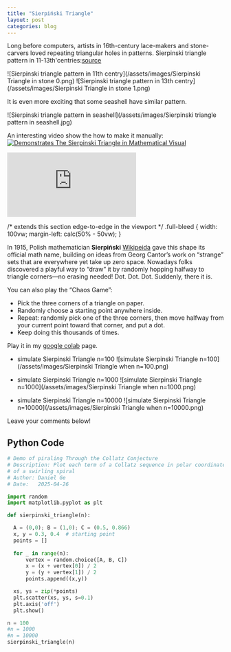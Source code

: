 ```yaml
---
title: "Sierpiński Triangle"
layout: post
categories: blog
---
```


Long before computers, artists in 16th-century lace-makers and stone-carvers loved repeating triangular holes in patterns.
Sierpinski triangle pattern in 11-13th'centries:[source](https://www.formulas.it/formulog/wp-content/uploads/2014/12/sierpinski-aplimat.pdf)

![Sierpinski triangle pattern in 11th centry](/assets/images/Sierpinski Triangle in stone 0.png)
![Sierpinski triangle pattern in 13th centry](/assets/images/Sierpinski Triangle in stone 1.png)

It is even more exciting that some seashell have similar pattern. 

![Sierpinski triangle pattern in seashell](/assets/images/Sierpinski triangle pattern in seashell.jpg)

An interesting video show the how to make it manually:
[![ Demonstrates The Sierpinski Triangle in Mathematical Visual](https://img.youtube.com/vi/Fgu5-3ihVVI/0.jpg)](https://www.youtube.com/watch?v=Fgu5-3ihVVI)


<div class="full-bleed">
  <div class="video-container">
    <iframe
      src="https://www.youtube.com/embed/Fgu5-3ihVVI"
      frameborder="0"
      allow="accelerometer; autoplay; clipboard-write; encrypted-media; gyroscope; picture-in-picture"
      allowfullscreen>
    </iframe>
  </div>
</div>

/* extends this section edge-to-edge in the viewport */
.full-bleed {
  width: 100vw;
  margin-left: calc(50% - 50vw);
}


In 1915, Polish mathematician **Sierpiński** [Wikipeida](https://en.wikipedia.org/wiki/Sierpi%C5%84ski_triangle) gave this shape its official math name, building on ideas from Georg Cantor’s work on “strange” sets that are everywhere yet take up zero space.
Nowadays folks discovered a playful way to “draw” it by randomly hopping halfway to triangle corners—no erasing needed! Dot. Dot. Dot. Suddenly, there it is.

You can also play the “Chaos Game”:
- Pick the three corners of a triangle on paper.
- Randomly choose a starting point anywhere inside.
- Repeat: randomly pick one of the three corners, then move halfway from your current point toward that corner, and put a dot.
- Keep doing this thousands of times.
 

Play it in my [google colab](https://colab.research.google.com/drive/1nmMQXP5_PlsqR2GiE97NOby6FYsn4U_y#scrollTo=_b_xyx-hQ8JN) page.

- simulate Sierpinski Triangle n=100 
![simulate Sierpinski Triangle n=100](/assets/images/Sierpinski Triangle when n=100.png)

- simulate Sierpinski Triangle n=1000
![simulate Sierpinski Triangle n=1000](/assets/images/Sierpinski Triangle when n=1000.png)

- simulate Sierpinski Triangle n=10000
![simulate Sierpinski Triangle n=10000](/assets/images/Sierpinski Triangle when n=10000.png)


Leave your comments below!


<section id="comments">
  <script src="https://utteranc.es/client.js"
          repo="harveyge/harveyge.github.io"
          issue-term="pathname"
          theme="github-light"
          crossorigin="anonymous"
          async>
  </script>
</section>


## Python Code
```python
# Demo of piraling Through the Collatz Conjecture
# Description: Plot each term of a Collatz sequence in polar coordinates, and show the result
# of a swirling spiral
# Author: Daniel Ge
# Date:   2025-04-26

import random
import matplotlib.pyplot as plt

def sierpinski_triangle(n):

  A = (0,0); B = (1,0); C = (0.5, 0.866)
  x, y = 0.3, 0.4  # starting point
  points = []
    
  for _ in range(n):
      vertex = random.choice([A, B, C])
      x = (x + vertex[0]) / 2
      y = (y + vertex[1]) / 2
      points.append((x,y))

  xs, ys = zip(*points)
  plt.scatter(xs, ys, s=0.1)
  plt.axis('off')
  plt.show()

n = 100
#n = 1000
#n = 10000
sierpinski_triangle(n)
```
